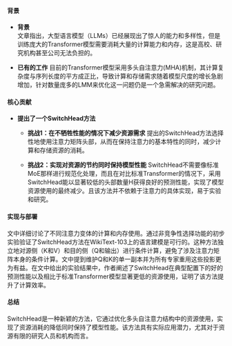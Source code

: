 #### 背景
- **背景**       
    文章指出，大型语言模型（LLMs）已经展现出了惊人的能力和多样性，但是训练庞大的Transformer模型需要消耗大量的计算能力和内存，这是高校、研究机构甚至公司无法负担的。

- **已有的工作**
    目前的Transformer模型采用多头自注意力(MHA)机制，其计算复杂度与序列长度的平方成正比，导致计算和存储需求随着模型尺度的增长急剧增加，针对数量庞多的LMM来优化这一问题仍是一个急需解决的研究问题。

#### 核心贡献
- **提出了一个SwitchHead方法**
    - **挑战1：在不牺牲性能的情况下减少资源需求**
        提出的SwitchHead方法选择性地使用注意力矩阵头部，从而在保持注意力的基本特性的同时，减少计算和存储资源的消耗。

    - **挑战2：实现对资源的节约同时保持模型性能**
        SwitchHead不需要像标准MoE那样进行规范化处理，而且在对比标准Transformer的情况下，采用SwitchHead能以显著较低的头部数量H获得良好的预测性能，实现了模型资源使用的最终减少。且该方法并不依赖于注意力的具体实现，易于实验和研究。

#### 实现与部署
文中详细讨论了不同注意力变体的计算和内存使用。通过非竞争性选择功能的初步实验验证了SwitchHead方法在WikiText-103上的语言建模是可行的。这种方法独立地对源侧（K和V）和目的侧（Q和输出）进行条件计算，避免了涉及注意力矩阵本身的条件计算。文中提到维护Q和K的单一副本并为所有专家重用这些投影更为有益。在文中给出的实验结果中，作者阐述了SwitchHead在典型配置下的好的预测性能以及相比于标准Transformer模型显著更低的资源使用，证明了该方法提升了计算效率。

#### 总结
SwitchHead是一种新颖的方法，它通过优化多头自注意力结构中的资源使用，实现了资源消耗的降低同时保持了模型性能。该方法具有实际应用潜力，尤其对于资源有限的研究人员和机构而言。